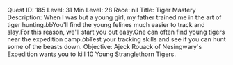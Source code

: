Quest ID: 185
Level: 31
Min Level: 28
Race: nil
Title: Tiger Mastery
Description: When I was but a young girl, my father trained me in the art of tiger hunting.$b$bYou'll find the young felines much easier to track and slay.For this reason, we'll start you out easy.One can often find young tigers near the expedition camp.$b$bTest your tracking skills and see if you can hunt some of the beasts down.
Objective: Ajeck Rouack of Nesingwary's Expedition wants you to kill 10 Young Stranglethorn Tigers.
